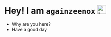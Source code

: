 # Hey! I am  `againzeenox` <img src="https://user-images.githubusercontent.com/1303154/88677602-1635ba80-d120-11ea-84d8-d263ba5fc3c0.gif" width="28px" height="28px" alt="hi">

<ul>
<li>
Why are you here?
</li>
<li>
Have a good day
</li>
</ul>
